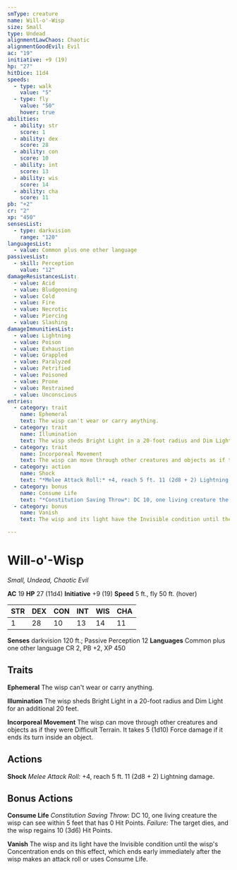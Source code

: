 ```yaml
---
smType: creature
name: Will-o'-Wisp
size: Small
type: Undead
alignmentLawChaos: Chaotic
alignmentGoodEvil: Evil
ac: "19"
initiative: +9 (19)
hp: "27"
hitDice: 11d4
speeds:
  - type: walk
    value: "5"
  - type: fly
    value: "50"
    hover: true
abilities:
  - ability: str
    score: 1
  - ability: dex
    score: 28
  - ability: con
    score: 10
  - ability: int
    score: 13
  - ability: wis
    score: 14
  - ability: cha
    score: 11
pb: "+2"
cr: "2"
xp: "450"
sensesList:
  - type: darkvision
    range: "120"
languagesList:
  - value: Common plus one other language
passivesList:
  - skill: Perception
    value: "12"
damageResistancesList:
  - value: Acid
  - value: Bludgeoning
  - value: Cold
  - value: Fire
  - value: Necrotic
  - value: Piercing
  - value: Slashing
damageImmunitiesList:
  - value: Lightning
  - value: Poison
  - value: Exhaustion
  - value: Grappled
  - value: Paralyzed
  - value: Petrified
  - value: Poisoned
  - value: Prone
  - value: Restrained
  - value: Unconscious
entries:
  - category: trait
    name: Ephemeral
    text: The wisp can't wear or carry anything.
  - category: trait
    name: Illumination
    text: The wisp sheds Bright Light in a 20-foot radius and Dim Light for an additional 20 feet.
  - category: trait
    name: Incorporeal Movement
    text: The wisp can move through other creatures and objects as if they were Difficult Terrain. It takes 5 (1d10) Force damage if it ends its turn inside an object.
  - category: action
    name: Shock
    text: "*Melee Attack Roll:* +4, reach 5 ft. 11 (2d8 + 2) Lightning damage."
  - category: bonus
    name: Consume Life
    text: "*Constitution Saving Throw*: DC 10, one living creature the wisp can see within 5 feet that has 0 Hit Points. *Failure:*  The target dies, and the wisp regains 10 (3d6) Hit Points."
  - category: bonus
    name: Vanish
    text: The wisp and its light have the Invisible condition until the wisp's  Concentration ends on this effect, which ends early immediately after the wisp makes an attack roll or uses Consume Life.

---
```


# Will-o'-Wisp
*Small, Undead, Chaotic Evil*

**AC** 19
**HP** 27 (11d4)
**Initiative** +9 (19)
**Speed** 5 ft., fly 50 ft. (hover)

| STR | DEX | CON | INT | WIS | CHA |
| --- | --- | --- | --- | --- | --- |
| 1 | 28 | 10 | 13 | 14 | 11 |

**Senses** darkvision 120 ft.; Passive Perception 12
**Languages** Common plus one other language
CR 2, PB +2, XP 450

## Traits

**Ephemeral**
The wisp can't wear or carry anything.

**Illumination**
The wisp sheds Bright Light in a 20-foot radius and Dim Light for an additional 20 feet.

**Incorporeal Movement**
The wisp can move through other creatures and objects as if they were Difficult Terrain. It takes 5 (1d10) Force damage if it ends its turn inside an object.

## Actions

**Shock**
*Melee Attack Roll:* +4, reach 5 ft. 11 (2d8 + 2) Lightning damage.

## Bonus Actions

**Consume Life**
*Constitution Saving Throw*: DC 10, one living creature the wisp can see within 5 feet that has 0 Hit Points. *Failure:*  The target dies, and the wisp regains 10 (3d6) Hit Points.

**Vanish**
The wisp and its light have the Invisible condition until the wisp's  Concentration ends on this effect, which ends early immediately after the wisp makes an attack roll or uses Consume Life.
